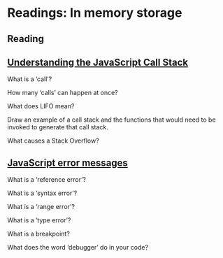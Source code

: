 # Readings: In memory storage



## Reading
## [Understanding the JavaScript Call Stack]()

What is a ‘call’?  


How many ‘calls’ can happen at once?  


What does LIFO mean?  


Draw an example of a call stack and the functions that would need to be invoked to generate that call stack.  


What causes a Stack Overflow?  


## [JavaScript error messages]()  

What is a ‘reference error’?  


What is a ‘syntax error’?  


What is a ‘range error’?  


What is a ‘type error’?  


What is a breakpoint?  


What does the word ‘debugger’ do in your code?  


